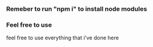 ### Remeber to run "npm i" to install node modules

### Feel free to use
<p>feel free to use everything that i've done here</p>
